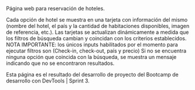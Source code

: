 Página web para reservación de hoteles.

Cada opción de hotel se muestra en una tarjeta con información del mismo (nombre del hotel, el país y la cantidad de habitaciones disponibles, imagen de referencia, etc.). Las tarjetas se actualizan dinámicamente a medida que los filtros de búsqueda cambian y coincidan con los criterios establecidos. 
NOTA IMPORTANTE: los únicos inputs habilitados por el momento para ejecutar filtros son (Check-in, check-out, país y precio)
Si no se encuentra ninguna opción que coincida con la búsqueda, se muestra un mensaje indicando que no se encontraron resultados.

Esta página es el resultado del desarrollo de proyecto del Bootcamp de desarrollo con DevTools | Sprint 3.